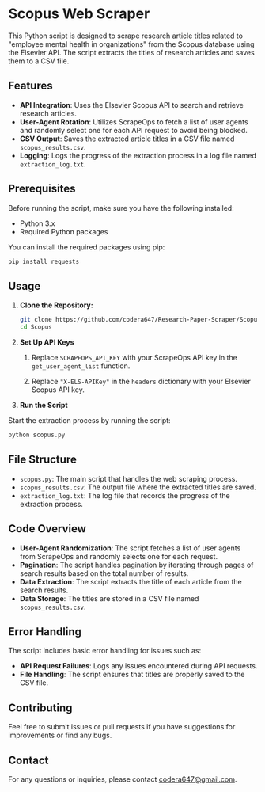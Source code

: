 # Scopus Web Scraper

This Python script is designed to scrape research article titles related to "employee mental health in organizations" from the Scopus database using the Elsevier API. The script extracts the titles of research articles and saves them to a CSV file.

## Features

- **API Integration**: Uses the Elsevier Scopus API to search and retrieve research articles.
- **User-Agent Rotation**: Utilizes ScrapeOps to fetch a list of user agents and randomly select one for each API request to avoid being blocked.
- **CSV Output**: Saves the extracted article titles in a CSV file named `scopus_results.csv`.
- **Logging**: Logs the progress of the extraction process in a log file named `extraction_log.txt`.

## Prerequisites

Before running the script, make sure you have the following installed:

- Python 3.x
- Required Python packages

You can install the required packages using pip:

```bash
pip install requests
```
## Usage

1. **Clone the Repository:**

   ```bash
   git clone https://github.com/codera647/Research-Paper-Scraper/Scopus.git
   cd Scopus
   ```
2. **Set Up API Keys**

    1. Replace `SCRAPEOPS_API_KEY` with your ScrapeOps API key in the `get_user_agent_list` function.

    2. Replace `"X-ELS-APIKey"` in the `headers` dictionary with your Elsevier Scopus API key.
  
3. **Run the Script**

Start the extraction process by running the script:

```bash
python scopus.py
```
## File Structure

- `scopus.py`: The main script that handles the web scraping process.
- `scopus_results.csv`: The output file where the extracted titles are saved.
- `extraction_log.txt`: The log file that records the progress of the extraction process.

## Code Overview

- **User-Agent Randomization**: The script fetches a list of user agents from ScrapeOps and randomly selects one for each request.
- **Pagination**: The script handles pagination by iterating through pages of search results based on the total number of results.
- **Data Extraction**: The script extracts the title of each article from the search results.
- **Data Storage**: The titles are stored in a CSV file named `scopus_results.csv`.

## Error Handling

The script includes basic error handling for issues such as:

- **API Request Failures**: Logs any issues encountered during API requests.
- **File Handling**: The script ensures that titles are properly saved to the CSV file.
  
## Contributing

Feel free to submit issues or pull requests if you have suggestions for improvements or find any bugs.

## Contact

For any questions or inquiries, please contact codera647@gmail.com.
